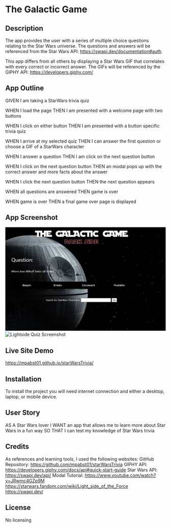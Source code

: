 # The Galactic Game

## Description

The app provides the user with a series of multiple choice questions relating to the Star Wars universe. The questions and answers will be referenced from the Star Wars API: https://swapi.dev/documentation#auth. 

This app differs from all others by displaying a Star Wars GIF that correlates with every correct or incorrect answer. The GIFs will be referenced by the GIPHY API: https://developers.giphy.com/

## App Outline
GIVEN I am taking a StarWars trivia quiz

WHEN I load the page
THEN I am presented with a welcome page with two buttons

WHEN I click on either button 
THEN I am presented with a button specific trivia quiz

WHEN I arrive at my selected quiz
THEN I can answer the first question or choose a GIF of a StarWars character

WHEN I answer a question
THEN I am click on the next question button

WHEN I click on the next question button
THEN an modal pops up with the correct answer and more facts about the answer

WHEN I click the next question button
THEN the next question appears

WHEN all questions are answered 
THEN game is over

WHEN game is over
THEN a final game over page is displayed


## App Screenshot
<img src="dark-quiz-screenshot.jpg" alt="Darkside Quiz Screenshot">
<img scr="light-quiz-screenshot.jpg" alt="Lightside Quiz Screenshot">

## Live Site Demo
https://mpabst01.github.io/starWarsTrivia/ 

## Installation
To install the project you will need internet connection and either a desktop, laptop, or mobile device.

## User Story
AS A Star Wars lover
I WANT an app that allows me to learn more about Star Wars in a fun way
SO THAT I can test my knowledge of Star Wars trivia 

## Credits

As references and learning tools, I used the following websites:
GitHub Repository: https://github.com/mpabst01/starWarsTrivia
GIPHY API: https://developers.giphy.com/docs/api#quick-start-guide
Star Wars API: https://swapi.dev/api/ 
Modal Tutorial: https://www.youtube.com/watch?v=JRwmc4GZp9M
https://starwars.fandom.com/wiki/Light_side_of_the_Force
https://swapi.dev/

## License
No licensing